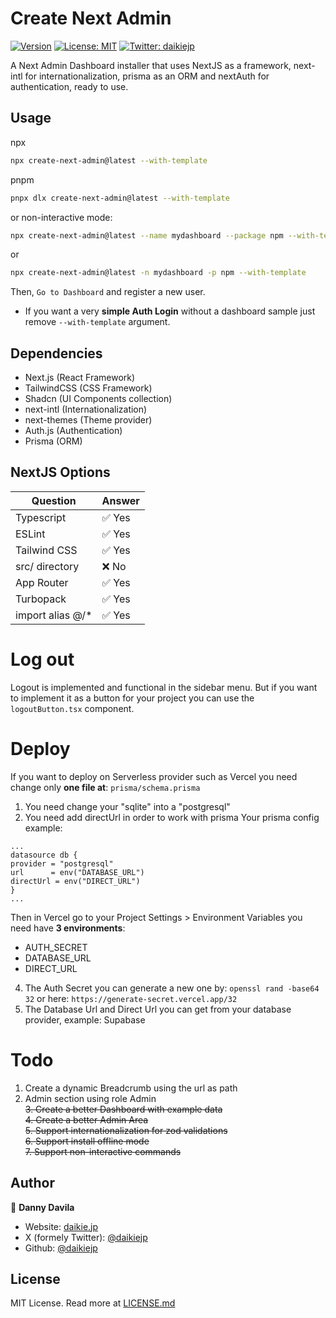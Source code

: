 # Create Next Admin

[![Version](https://img.shields.io/npm/v/create-next-admin.svg)](https://www.npmjs.com/package/create-next-admin)
[![License: MIT](https://img.shields.io/badge/License-MIT-yellow.svg)](#)
[![Twitter: daikiejp](https://img.shields.io/twitter/follow/daikiejp.svg?style=social)](https://twitter.com/daikiejp)

A Next Admin Dashboard installer that uses NextJS as a framework, next-intl for internationalization, prisma as an ORM and nextAuth for authentication, ready to use.

## Usage

npx

```bash
npx create-next-admin@latest --with-template
```

pnpm

```bash
pnpx dlx create-next-admin@latest --with-template
```

or non-interactive mode:

```bash
npx create-next-admin@latest --name mydashboard --package npm --with-template
```

or

```bash
npx create-next-admin@latest -n mydashboard -p npm --with-template
```

Then, `Go to Dashboard` and register a new user.

- If you want a very **simple Auth Login** without a dashboard sample just remove `--with-template` argument.

## Dependencies

- Next.js (React Framework)
- TailwindCSS (CSS Framework)
- Shadcn (UI Components collection)
- next-intl (Internationalization)
- next-themes (Theme provider)
- Auth.js (Authentication)
- Prisma (ORM)

## NextJS Options

| Question          | Answer |
| ----------------- | ------ |
| Typescript        | ✅ Yes |
| ESLint            | ✅ Yes |
| Tailwind CSS      | ✅ Yes |
| src/ directory    | ❌ No  |
| App Router        | ✅ Yes |
| Turbopack         | ✅ Yes |
| import alias @/\* | ✅ Yes |

# Log out

Logout is implemented and functional in the sidebar menu. But if you want to implement it as a button for your project you can use the `logoutButton.tsx` component.

# Deploy

If you want to deploy on Serverless provider such as Vercel you need change only **one file at**: `prisma/schema.prisma`

1. You need change your "sqlite" into a "postgresql"
2. You need add directUrl in order to work with prisma
   Your prisma config example:

```prisma
...
datasource db {
provider = "postgresql"
url      = env("DATABASE_URL")
directUrl = env("DIRECT_URL")
}
...
```

Then in Vercel go to your Project Settings > Environment Variables you need have **3 environments**:
   - AUTH_SECRET
   - DATABASE_URL
   - DIRECT_URL
4. The Auth Secret you can generate a new one by: `openssl rand -base64 32` or here: `https://generate-secret.vercel.app/32`
5. The Database Url and Direct Url you can get from your database provider, example: Supabase

# Todo

1. Create a dynamic Breadcrumb using the url as path
2. Admin section using role Admin  
~~3. Create a better Dashboard with example data~~  
~~4. Create a better Admin Area~~  
~~5. Support internationalization for zod validations~~  
~~6. Support install offline mode~~  
~~7. Support non-interactive commands~~  

## Author

👤 **Danny Davila**

- Website: [daikie.jp](https://daikie.jp)
- X (formely Twitter): [@daikiejp](https://x.com/daikiejp)
- Github: [@daikiejp](https://github.com/daikiejp)

## License

MIT License. Read more at [LICENSE.md](LICENSE.md)
